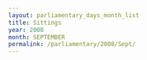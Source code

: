 ```yaml
---
layout: parliamentary_days_month_list
title: Sittings
year: 2008
month: SEPTEMBER
permalink: /parliamentary/2008/Sept/
---
```


